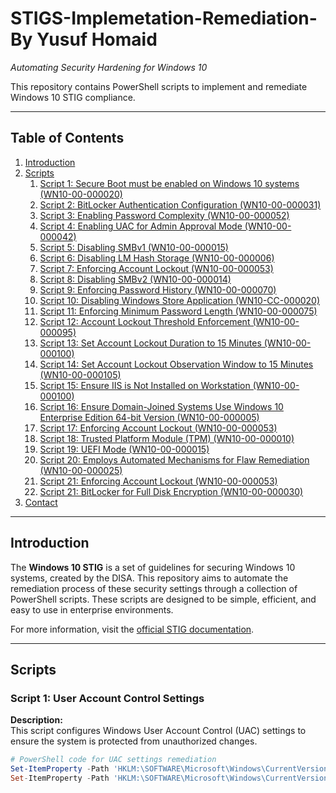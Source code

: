 # STIGS-Implemetation-Remediation- By Yusuf Homaid


*Automating Security Hardening for Windows 10*

This repository contains PowerShell scripts to implement and remediate Windows 10 STIG compliance.

---

## Table of Contents
1. [Introduction](#introduction)
2. [Scripts](#scripts)
    1. [Script 1: Secure Boot must be enabled on Windows 10 systems (WN10-00-000020)](https://github.com/Yusuf-Homaid/STIGS-Implemetation-Remediation/blob/main/Secure%20Boot%20must%20be%20enabled%20on%20Windows%2010%20systems%20(WN10-00-000020))
    2. [Script 2: BitLocker Authentication Configuration (WN10-00-000031)](https://github.com/Yusuf-Homaid/STIGS-Implemetation-Remediation/blob/main/BitLocker%20Authentication%20Configuration%20(WN10-00-000031))
    3. [Script 3: Enabling Password Complexity (WN10-00-000052)](https://github.com/Yusuf-Homaid/STIGS-Implemetation-Remediation/blob/main/Enabling%20Password%20Complexity%20(WN10-00-000052))
    4. [Script 4: Enabling UAC for Admin Approval Mode (WN10-00-000042)](https://github.com/Yusuf-Homaid/STIGS-Implemetation-Remediation/blob/main/Enabling%20UAC%20for%20Admin%20Approval%20Mode%20(WN10-00-000042))
    5. [Script 5: Disabling SMBv1 (WN10-00-000015)](https://github.com/Yusuf-Homaid/STIGS-Implemetation-Remediation/blob/main/Disabling%20SMBv1%20(WN10-00-000015))
    6. [Script 6: Disabling LM Hash Storage (WN10-00-000006)](https://github.com/Yusuf-Homaid/STIGS-Implemetation-Remediation/blob/main/Disabling%20LM%20Hash%20Storage%20(WN10-00-000006))
    7. [Script 7: Enforcing Account Lockout (WN10-00-000053)](https://github.com/Yusuf-Homaid/STIGS-Implemetation-Remediation/blob/main/Enforcing%20Account%20Lockout%20(WN10-00-000053))
    8. [Script 8: Disabling SMBv2 (WN10-00-000014)](https://github.com/Yusuf-Homaid/STIGS-Implemetation-Remediation/blob/main/Disabling%20SMBv2%20(WN10-00-000014))
    9. [Script 9: Enforcing Password History (WN10-00-000070)](https://github.com/Yusuf-Homaid/STIGS-Implemetation-Remediation/blob/main/Enforcing%20Password%20History%20(WN10-00-000070))
    10. [Script 10: Disabling Windows Store Application (WN10-CC-000020)](https://github.com/Yusuf-Homaid/STIGS-Implemetation-Remediation/blob/main/Disabling%20Windows%20Store%20Application%20(WN10-CC-000020))
    11. [Script 11: Enforcing Minimum Password Length (WN10-00-000075)](https://github.com/Yusuf-Homaid/STIGS-Implemetation-Remediation/blob/main/Enforcing%20Minimum%20Password%20Length%20(WN10-00-000075))
    12. [Script 12: Account Lockout Threshold Enforcement (WN10-00-000095)](https://github.com/Yusuf-Homaid/STIGS-Implemetation-Remediation/blob/main/Account%20Lockout%20Threshold%20Enforcement%20(WN10-00-000095))
    13. [Script 13: Set Account Lockout Duration to 15 Minutes (WN10-00-000100)](https://github.com/Yusuf-Homaid/STIGS-Implemetation-Remediation/blob/main/Set%20Account%20Lockout%20Duration%20to%2015%20Minutes%20(WN10-00-000100))
    14. [Script 14: Set Account Lockout Observation Window to 15 Minutes (WN10-00-000105) ](https://github.com/Yusuf-Homaid/STIGS-Implemetation-Remediation/blob/main/Set%20Account%20Lockout%20Observation%20Window%20to%2015%20Minutes%20(WN10-00-000105))
    15. [Script 15: Ensure IIS is Not Installed on Workstation (WN10-00-000100)](https://github.com/Yusuf-Homaid/STIGS-Implemetation-Remediation/blob/main/Ensure%20IIS%20is%20Not%20Installed%20on%20Workstation%20(WN10-00-000100))
    16. [Script 16: Ensure Domain-Joined Systems Use Windows 10 Enterprise Edition 64-bit Version (WN10-00-000005)](https://github.com/Yusuf-Homaid/STIGS-Implemetation-Remediation/blob/main/Ensure%20Domain-Joined%20Systems%20Use%20Windows%2010%20Enterprise%20Edition%2064-bit%20Version%20(WN10-00-000005))
    17. [Script 17: Enforcing Account Lockout (WN10-00-000053)](https://github.com/Yusuf-Homaid/STIGS-Implemetation-Remediation/blob/main/Enforcing%20Account%20Lockout%20(WN10-00-000053))
    18. [Script 18: Trusted Platform Module (TPM) (WN10-00-000010)](https://github.com/Yusuf-Homaid/STIGS-Implemetation-Remediation/blob/eef68128650b687d224251a7be7dfef817d75e54/Trusted%20Platform%20Module%20(TPM)%20(WN10-00-000010))
    19. [Script 19: UEFI Mode (WN10-00-000015)](https://github.com/Yusuf-Homaid/STIGS-Implemetation-Remediation/blob/main/UEFI%20Mode%20(WN10-00-000015))
    20. [Script 20: Employs Automated Mechanisms for Flaw Remediation (WN10-00-000025)](https://github.com/Yusuf-Homaid/STIGS-Implemetation-Remediation/blob/main/Employs%20Automated%20Mechanisms%20for%20Flaw%20Remediation%20(WN10-00-000025))
    21. [Script 21: Enforcing Account Lockout (WN10-00-000053)](https://github.com/Yusuf-Homaid/STIGS-Implemetation-Remediation/blob/main/Enforcing%20Account%20Lockout%20(WN10-00-000053))
    22. [Script 21: BitLocker for Full Disk Encryption (WN10-00-000030)](https://github.com/Yusuf-Homaid/STIGS-Implemetation-Remediation/blob/main/BitLocker%20for%20Full%20Disk%20Encryption%20(WN10-00-000030))
5. [Contact](#contact)

---

## Introduction
The **Windows 10 STIG** is a set of guidelines for securing Windows 10 systems, created by the DISA. This repository aims to automate the remediation process of these security settings through a collection of PowerShell scripts. These scripts are designed to be simple, efficient, and easy to use in enterprise environments.

For more information, visit the [official STIG documentation](https://public.cyber.mil/stigs/).

---

## Scripts

### Script 1: User Account Control Settings
**Description:**  
This script configures Windows User Account Control (UAC) settings to ensure the system is protected from unauthorized changes.

```powershell
# PowerShell code for UAC settings remediation
Set-ItemProperty -Path 'HKLM:\SOFTWARE\Microsoft\Windows\CurrentVersion\Policies\System' -Name EnableLUA -Value 1
Set-ItemProperty -Path 'HKLM:\SOFTWARE\Microsoft\Windows\CurrentVersion\Policies\System' -Name ConsentPromptBehaviorAdmin -Value 5
